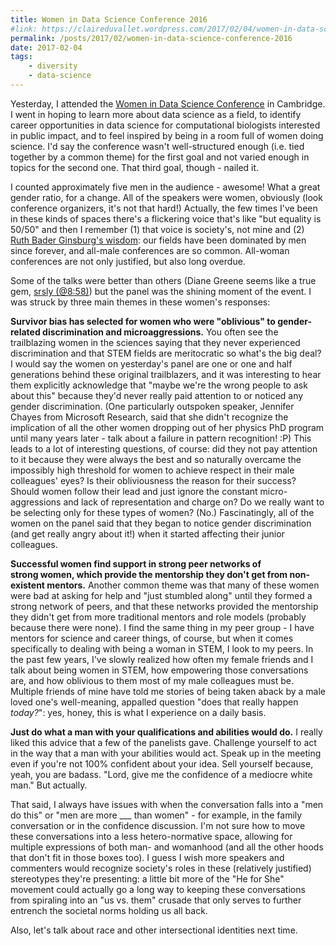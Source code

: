 ```yaml
---
title: Women in Data Science Conference 2016
#link: https://claireduvallet.wordpress.com/2017/02/04/women-in-data-science-conference-2016/
permalink: /posts/2017/02/women-in-data-science-conference-2016
date: 2017-02-04
tags:
    - diversity
    - data-science
---
```



Yesterday, I attended the [Women in Data Science Conference](https://www.widscambridge.org/) in Cambridge. I went in hoping to learn more about data science as a field, to identify career opportunities in data science for computational biologists interested in public impact, and to feel inspired by being in a room full of women doing science. I'd say the conference wasn't well-structured enough (i.e. tied together by a common theme) for the first goal and not varied enough in topics for the second one. That third goal, though - nailed it.  

I counted approximately five men in the audience - awesome! What a great gender ratio, for a change. All of the speakers were women, obviously (look conference organizers, it's not that hard!) Actually, the few times I've been in these kinds of spaces there's a flickering voice that's like "but equality is 50/50" and then I remember (1) that voice is society's, not mine and (2) [Ruth Bader Ginsburg's wisdom](https://www.youtube.com/watch?v=fkwXw8T_qso#t=67m31s): our fields have been dominated by men since forever, and all-male conferences are so common. All-woman conferences are not only justified, but also long overdue.

Some of the talks were better than others (Diane Greene seems like a true gem, [srsly (@8:58)](http://www.widsconference.org/livestream.html)) but the panel was the shining moment of the event. I was struck by three main themes in these women's responses:

**Survivor bias has selected for women who were "oblivious" to gender-related discrimination and microaggressions.** You often see the trailblazing women in the sciences saying that they never experienced discrimination and that STEM fields are meritocratic so what's the big deal? I would say the women on yesterday's panel are one or one and half generations behind these original trailblazers, and it was interesting to hear them explicitly acknowledge that "maybe we're the wrong people to ask about this" because they'd never really paid attention to or noticed any gender discrimination. (One particularly outspoken speaker, Jennifer Chayes from Microsoft Research, said that she didn't recognize the implication of all the other women dropping out of her physics PhD program until many years later - talk about a failure in pattern recognition! :P) This leads to a lot of interesting questions, of course: did they not pay attention to it because they were always the best and so naturally overcame the impossibly high threshold for women to achieve respect in their male colleagues' eyes? Is their obliviousness the reason for their success? Should women follow their lead and just ignore the constant micro-aggressions and lack of representation and charge on? Do we really want to be selecting only for these types of women? (No.) Fascinatingly, all of the women on the panel said that they began to notice gender discrimination (and get really angry about it!) when it started affecting their junior colleagues.

**Successful women find support in strong peer networks of strong women, which provide the mentorship they don't get from non-existent mentors.** Another common theme was that many of these women were bad at asking for help and "just stumbled along" until they formed a strong network of peers, and that these networks provided the mentorship they didn't get from more traditional mentors and role models (probably because there were none). I find the same thing in my peer group - I have mentors for science and career things, of course, but when it comes specifically to dealing with being a woman in STEM, I look to my peers. In the past few years, I've slowly realized how often my female friends and I talk about being women in STEM, how empowering those conversations are, and how oblivious to them most of my male colleagues must be. Multiple friends of mine have told me stories of being taken aback by a male loved one's well-meaning, appalled question "does that really happen _today?_": yes, honey, this is what I experience on a daily basis.

**Just do what a man with your qualifications and abilities would do.** I really liked this advice that a few of the panelists gave. Challenge yourself to act in the way that a man with your abilities would act. Speak up in the meeting even if you're not 100% confident about your idea. Sell yourself because, yeah, you are badass. "Lord, give me the confidence of a mediocre white man." But actually.

That said, I always have issues with when the conversation falls into a "men do this" or "men are more ___ than women" - for example, in the family conversation or in the confidence discussion. I'm not sure how to move these conversations into a less hetero-normative space, allowing for multiple expressions of both man- and womanhood (and all the other hoods that don't fit in those boxes too). I guess I wish more speakers and commenters would recognize society's roles in these (relatively justified) stereotypes they're presenting: a little bit more of the "He for She" movement could actually go a long way to keeping these conversations from spiraling into an "us vs. them" crusade that only serves to further entrench the societal norms holding us all back.

Also, let's talk about race and other intersectional identities next time.
